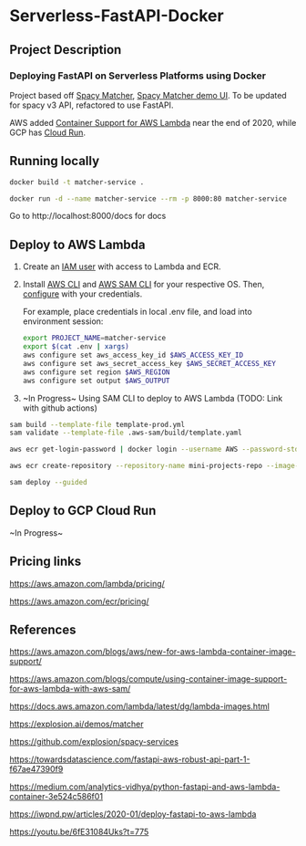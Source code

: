 # Serverless-FastAPI-Docker

## Project Description

### Deploying FastAPI on Serverless Platforms using Docker

Project based off [Spacy Matcher](https://github.com/explosion/spacy-services), [Spacy Matcher demo UI](https://explosion.ai/demos/matcher). To be updated for spacy v3 API, refactored to use FastAPI.

AWS added [Container Support for AWS Lambda](https://aws.amazon.com/blogs/aws/new-for-aws-lambda-container-image-support/) near the end of 2020, while GCP has [Cloud Run](https://cloud.google.com/run).

## Running locally

```bash
docker build -t matcher-service .

docker run -d --name matcher-service --rm -p 8000:80 matcher-service
```

Go to http://localhost:8000/docs for docs


## Deploy to AWS Lambda

1. Create an [IAM user](https://console.aws.amazon.com/iam/home#/users) with access to Lambda and ECR.

2. Install [AWS CLI](https://docs.aws.amazon.com/cli/latest/userguide/install-cliv2.html) and [AWS SAM CLI](https://docs.aws.amazon.com/serverless-application-model/latest/developerguide/serverless-sam-cli-install.html) for your respective OS. Then, [configure](https://docs.aws.amazon.com/cli/latest/userguide/cli-chap-configure.html) with your credentials. 

    For example, place credentials in local .env file, and load into environment session:

    ```bash
    export PROJECT_NAME=matcher-service
    export $(cat .env | xargs)
    aws configure set aws_access_key_id $AWS_ACCESS_KEY_ID
    aws configure set aws_secret_access_key $AWS_SECRET_ACCESS_KEY
    aws configure set region $AWS_REGION
    aws configure set output $AWS_OUTPUT
    ```

3. ~In Progress~ Using SAM CLI to deploy to AWS Lambda (TODO: Link with github actions)
```bash
sam build --template-file template-prod.yml
sam validate --template-file .aws-sam/build/template.yaml

aws ecr get-login-password | docker login --username AWS --password-stdin ${AWS_ACCOUNT_ID}.dkr.ecr.${AWS_REGION}.amazonaws.com

aws ecr create-repository --repository-name mini-projects-repo --image-tag-mutability IMMUTABLE --image-scanning-configuration scanOnPush=true

sam deploy --guided
```

## Deploy to GCP Cloud Run
~In Progress~

## Pricing links
<https://aws.amazon.com/lambda/pricing/>

<https://aws.amazon.com/ecr/pricing/>

## References

<https://aws.amazon.com/blogs/aws/new-for-aws-lambda-container-image-support/>

<https://aws.amazon.com/blogs/compute/using-container-image-support-for-aws-lambda-with-aws-sam/>

<https://docs.aws.amazon.com/lambda/latest/dg/lambda-images.html>

<https://explosion.ai/demos/matcher>

<https://github.com/explosion/spacy-services>

<https://towardsdatascience.com/fastapi-aws-robust-api-part-1-f67ae47390f9>

<https://medium.com/analytics-vidhya/python-fastapi-and-aws-lambda-container-3e524c586f01>

<https://iwpnd.pw/articles/2020-01/deploy-fastapi-to-aws-lambda>

<https://youtu.be/6fE31084Uks?t=775>

